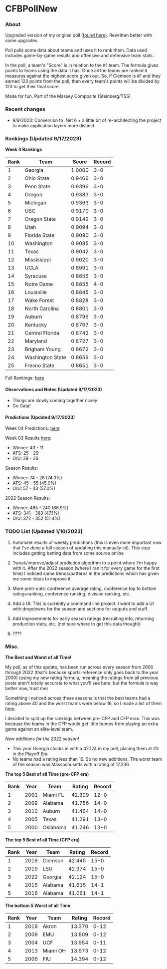 # CFBPollNew

### About

Upgraded version of my original poll ([found here](https://github.com/taylorleprechaun/CFBPoll)).  Rewritten better with some upgrades

Poll pulls some data about teams and uses it to rank them.  Data used includes game-by-game results and offensive and defensive team stats.

In the poll, a team's "Score" is in relation to the #1 team.  The formula gives points to teams using the data it has.  Once all the teams are ranked it measures against the highest score given out.  So, if Clemson is #1 and they earned 123 points from the poll, then every team's points will be divided by 123 to get their final score.

Made for fun.  Part of the Massey Composite (Steinberg/TSS)

### Recent changes

* 9/9/2023: Conversion to .Net 6 + a little bit of re-architecting the project to make application layers more distinct

### Rankings (Updated 9/17/2023)

**Week 4 Rankings**

Rank | Team | Score | Record
---|---|---|---
1 | Georgia | 1.0000 | 3-0
2 | Ohio State | 0.9466 | 3-0
3 | Penn State | 0.9396 | 3-0
4 | Oregon | 0.9383 | 3-0
5 | Michigan | 0.9363 | 3-0
6 | USC | 0.9170 | 3-0
7 | Oregon State | 0.9149 | 3-0
8 | Utah | 0.9094 | 3-0
9 | Florida State | 0.9090 | 3-0
10 | Washington | 0.9085 | 3-0
11 | Texas | 0.9042 | 3-0
12 | Mississippi | 0.9020 | 3-0
13 | UCLA | 0.8991 | 3-0
14 | Syracuse | 0.8856 | 3-0
15 | Notre Dame | 0.8855 | 4-0
16 | Louisville | 0.8845 | 3-0
17 | Wake Forest | 0.8828 | 3-0
18 | North Carolina | 0.8801 | 3-0
19 | Auburn | 0.8796 | 3-0
20 | Kentucky | 0.8767 | 3-0
21 | Central Florida | 0.8742 | 3-0
22 | Maryland | 0.8727 | 3-0
23 | Brigham Young | 0.8672 | 3-0
24 | Washington State | 0.8659 | 3-0
25 | Fresno State | 0.8651 | 3-0

Full Rankings: [here](https://github.com/taylorleprechaun/CFBPollNew/blob/main/CFBPoll/PreviousPolls/2023/2023-Week%2004.md)

#### Observations and Notes (Updated 9/17/2023)

* Things are slowly coming together nicely
* Go Gata!

#### Predictions (Updated 9/17/2023)

Week 04 Predictions: [here](https://github.com/taylorleprechaun/CFBPollNew/blob/main/CFBPoll/PreviousPolls/2023/Predictions/2023-Week%2004.md)

Week 03 Results [here](https://github.com/taylorleprechaun/CFBPollNew/blob/main/CFBPoll/PreviousPolls/2023/Predictions/2023-Week%2003.md):
* Winner: 43 - 11
* ATS: 25 - 29
* O/U: 28 - 26

Season Results:
* Winner: 74 - 26 (74.0%)
* ATS: 45 - 55 (45.0%)
* O/U: 57 - 43 (57.0%)

2022 Season Results:
* Winner: 485 - 240 (66.9%)
* ATS: 341 - 383 (47.1%)
* O/U: 372 - 352 (51.4%)
 
### TODO List (Updated 1/10/2023)

1. Automate results of weekly predictions (this is even more important now that I've done a full season of updating this manually lol). This step includes getting betting data from some source online

2. Tweak/improve/adjust prediction algorithm to a point where I'm happy with it. After the 2022 season (where I ran it for every game for the first time) I noticed some trends/patterns in the predictions which has given me some ideas to improve it.

3. More print-outs: conference average rating, conference top to bottom rating+ranking, conference ranking, division ranking, etc.

4. Add a UI.  This is currently a command line project.  I want to add a UI with dropdowns for the season and sections for outputs and stuff.
	
5. Add improvements for early season ratings (recruiting info, returning production stats, etc. (not sure where to get this data though))

6. ????

### Misc.

**The Best and Worst of all Time!**

My poll, as of this update, has been run across every season from 2000 through 2022 (that's because sports-reference only goes back to the year 2000) (using my new rating formula, meaning the ratings from all previous posts aren't totally accurate to what you'll see here, but the formula is way better now, trust me)

Something I noticed across these seasons is that the best teams had a rating above 40 and the worst teams were below 16, so I made a list of them [here]( https://github.com/taylorleprechaun/CFBPollNew/blob/main/CFBPoll/Resources/BOAT%20and%20WOAT.xlsx).

I decided to split up the rankings between pre-CFP and CFP eras.  This was because the teams in the CFP would get little bumps from playing an extra game against an elite-level team.

*New additions for the 2022 season!*

* This year Georgia clocks in with a 42.124 in my poll, placing them at #3 in the Playoff Era
* No teams had a rating less than 16.  So no new additions.  The worst team of the season was Massachusetts with a rating of 17.236

**The top 5 Best of all Time (pre-CFP era)**

Rank | Year | Team | Rating | Record
---|---|---|---|---
1 | 2001 | Miami FL | 42.309 | 12-0
2 | 2009 | Alabama | 41.756 | 14-0
3 | 2010 | Auburn | 41.464 | 14-0
4 | 2005 | Texas | 41.291 | 13-0
5 | 2000 | Oklahoma | 41.246 | 13-0

**The top 5 Best of all Time (CFP era)**

Rank | Year | Team | Rating | Record
---|---|---|---|---
1 | 2018 | Clemson | 42.445 | 15-0
2 | 2019 | LSU | 42.374 | 15-0
3 | 2022 | Georgia | 42.124 | 15-0
4 | 2015 | Alabama | 41.615 | 14-1
5 | 2016 | Alabama | 41.061 | 14-1

**The bottom 5 Worst of all Time**

Rank | Year | Team | Rating | Record
---|---|---|---|---
1 | 2019 | Akron | 13.370 | 0-12
2 | 2009 | EMU | 13.809 | 0-12
3 | 2004 | UCF | 13.954 | 0-11
4 | 2013 | Miami OH | 13.973 | 0-12
5 | 2006 | FIU | 14.394 | 0-12
